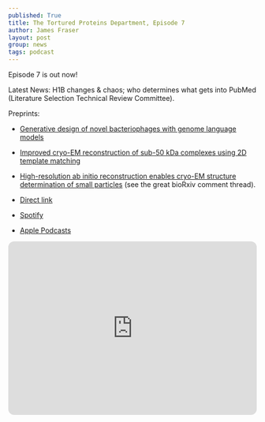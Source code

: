 ```yaml
---
published: True
title: The Tortured Proteins Department, Episode 7
author: James Fraser
layout: post
group: news
tags: podcast
---
```


Episode 7 is out now!

Latest News: H1B changes & chaos; who determines what gets into PubMed (Literature Selection Technical Review Committee).

Preprints:
* [Generative design of novel bacteriophages with genome language models](https://www.biorxiv.org/content/10.1101/2025.09.12.675911v1)
* [Improved cryo-EM reconstruction of sub-50 kDa complexes using 2D template matching](https://www.biorxiv.org/content/10.1101/2025.09.11.675606v1)
* [High-resolution ab initio reconstruction enables cryo-EM structure determination of small particles](https://www.biorxiv.org/content/10.1101/2025.09.08.674935v1) (see the great bioRxiv comment thread).


* [Direct link](http://cdn.fraserlab.com/audio/TTPD_7.mp3)
* [Spotify](https://open.spotify.com/episode/0JCBS4li7TDawXZUUiX1g0)
* [Apple Podcasts](https://podcasts.apple.com/us/podcast/episode-7-preprint-notifications-and-the/id1802420696?i=1000728732354)

<iframe data-testid="embed-iframe" style="border-radius:12px" src="https://open.spotify.com/embed/episode/0JCBS4li7TDawXZUUiX1g0?utm_source=generator" width="100%" height="352" frameBorder="0" allowfullscreen="" allow="autoplay; clipboard-write; encrypted-media; fullscreen; picture-in-picture" loading="lazy"></iframe>
